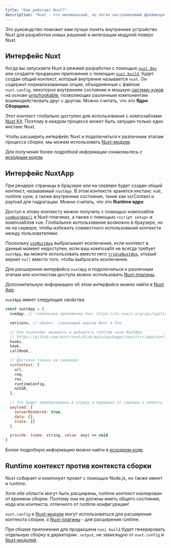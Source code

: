 ```yaml
---
title: "Как работает Nuxt?"
description: "Nuxt - это минимальный, но легко настраиваемый фреймворк для создания веб-приложений."
---
```


Это руководство поможет вам лучше понять внутреннее устройство Nuxt для разработки новых решений и интеграции модулей поверх Nuxt.

## Интерфейс Nuxt

Когда вы запускаете Nuxt в режиме разработки с помощью [`nuxi dev`](/docs/api/commands/dev) или создаете продакшен приложение с помощью [`nuxi build`](/docs/api/commands/build),
будет создан общий контекст, который внутренне называется `nuxt`. Он содержит нормализованные опции, объединенные с файлом `nuxt.config`, некоторое внутреннее состояние и мощную [систему хуков](/docs/api/advanced/hooks) на основе [unjs/hookable](https://github.com/unjs/hookable), позволяющих различным компонентам взаимодействовать друг с другом. Можно считать, что это **Ядро Сборщика**.

Этот контекст глобально доступен для использования с композаблами [Nuxt Kit](/docs/guide/going-further/kit).
Поэтому в каждом процессе может быть запущен только один инстанс Nuxt.

Чтобы расширить интерфейс Nuxt и подключиться к различным этапам процесса сборки, мы можем использовать [Nuxt-модули](/docs/guide/going-further/modules).

Для получения более подробной информации ознакомьтесь с [исходным кодом](https://github.com/nuxt/nuxt/blob/main/packages/nuxt/src/core/nuxt.ts).

## Интерфейс NuxtApp

При рендере страницы в браузере или на сервере будет создан общий контекст, называемый `nuxtApp`.
В этом контексте хранятся инстанс vue, runtime хуки, а также внутренние состояния, такие как ssrContext и payload для гидратации.
Можно считать, что это **Runtime ядро**.

Доступ к этому контексту можно получить с помощью композабла [`useNuxtApp()`](/docs/api/composables/use-nuxt-app) в Nuxt-плагинах, а также с помощью `<script setup>` и композаблов vue.
Глобальное использование возможно в браузере, но не на сервере, чтобы избежать совместного использования контекста между пользователями.

Поскольку [`useNuxtApp`](/docs/api/composables/use-nuxt-app) выбрасывает исключение, если контекст в данный момент недоступен, если ваш композабл не всегда требует `nuxtApp`, вы можете использовать вместо него [`tryUseNuxtApp`](/docs/api/composables/use-nuxt-app#tryusenuxtapp), оторый вернет `null` вместо того, чтобы выбросить исключение.

Для расширения интерфейса `nuxtApp` и подключиться к различным этапам или контекстам доступа можно использовать [Nuxt-плагины](/docs/guide/directory-structure/plugins).

Дополнительную информацию об этом интерфейсе можно найти в [Nuxt App](/docs/api/composables/use-nuxt-app).

`nuxtApp` имеет следующие свойства:

```js
const nuxtApp = {
  vueApp, // глобальное приложение Vue: https://ru.vuejs.org/api/application.html#application-api

  versions, // объект, содержащий версии Nuxt и Vue

  // Они позволяют вызывать и добавлять runtime хуки NuxtApp
  // https://github.com/nuxt/nuxt/blob/main/packages/nuxt/src/app/nuxt.ts#L18
  hooks,
  hook,
  callHook,

  // Доступно только на серевере
  ssrContext: {
    url,
    req,
    res,
    runtimeConfig,
    noSSR,
  },

  // Это будет преобразовано в строку и передано от сервера к клиенту
  payload: {
    serverRendered: true,
    data: {},
    state: {}
  }

  provide: (name: string, value: any) => void
}
```

Более подробную информацию можно найти в [исходном коде](https://github.com/nuxt/nuxt/blob/main/packages/nuxt/src/app/nuxt.ts).

## Runtime контекст против контекста сборки

Nuxt собирает и компонует проект с помощью Node.js, но также имеет и runtime.

Хотя обе области могут быть расширены, runtime контекст изолирован от времени сборки. Поэтому они не должны иметь общего состояния, кода или контекста, отличного от runtime конфигурации!

`nuxt.config` и [Nuxt-модули](/docs/guide/going-further/modules) могут использоваться для расширения контекста сборки, а [Nuxt-плагины](/docs/guide/directory-structure/plugins) - для расширения runtime.

При сборке приложения для продакшена `nuxi build` будет генерировать отдельную сборку в директории `.output`, не зависящую от `nuxt.config` и [Nuxt-модулей](/docs/guide/going-further/modules).
